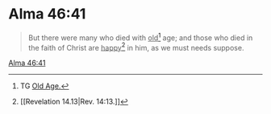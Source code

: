 # Alma 46:41

> But there were many who died with <u>old</u>[^a] age; and those who died in the faith of Christ are <u>happy</u>[^b] in him, as we must needs suppose.

[Alma 46:41](https://www.churchofjesuschrist.org/study/scriptures/bofm/alma/46?lang=eng&id=p41#p41)


[^a]: TG [Old Age.](https://www.churchofjesuschrist.org/study/scriptures/tg/old-age?lang=eng)
[^b]: [[Revelation 14.13|Rev. 14:13.]]
